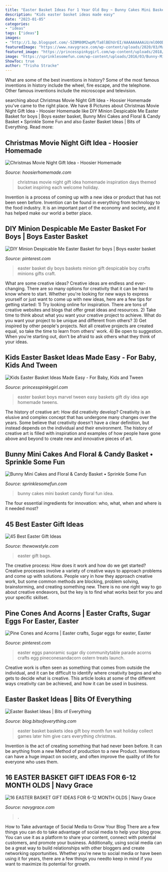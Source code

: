 ```yaml
---
title: "Easter Basket Ideas For 1 Year Old Boy ~ Bunny Cakes Mini Basket Candy Floral Fun Idea"
description: "Kids easter basket ideas made easy"
date: "2023-01-05"
categories:
- "ideas"
tags: ["ideas"]
images:
- "http://1.bp.blogspot.com/-5Z0M80M2wpM/Ta8lBEhUrEI/AAAAAAAAAiU/mlO0ODqA6tE/s1600/DSC01494.JPG"
featuredImage: "https://www.navygrace.com/wp-content/uploads/2020/03/March20-3-2.jpg"
featured_image: "https://princesspinkygirl.com/wp-content/uploads/2018/03/Marvel-Easter-Basket-idea-for-boys.jpg"
image: "https://sprinklesomefun.com/wp-content/uploads/2016/03/Bunny-Mini-Cakes-made-from-Cupcakes-Such-a-fun-and-easy-recipe-idea-.jpg"
ShowToc: true
author: "Trisha Stracke"
---
```



What are some of the best inventions in history?
Some of the most famous inventions in history include the wheel, fire escape, and the telephone. Other famous inventions include the microscope and television.

	

		
searching about Christmas Movie Night Gift Idea - Hoosier Homemade you've came to the right place. We have 8 Pictures about Christmas Movie Night Gift Idea - Hoosier Homemade like DIY Minion Despicable Me Easter Basket for boys | Boys easter basket, Bunny Mini Cakes and Floral &amp; Candy Basket • Sprinkle Some Fun and also Easter Basket Ideas | Bits of Everything. Read more:
		
    
## Christmas Movie Night Gift Idea - Hoosier Homemade

<img loading=lazy src="https://hoosierhomemade.com/wp-content/uploads/Christmas-Movie-Night-2.jpg" onerror="this.onerror=null;this.src='https://tse2.mm.bing.net/th?id=OIP.kgsUvdXtx1bx6A08hFHyjQHaLH&amp;pid=15.1';" alt="Christmas Movie Night Gift Idea - Hoosier Homemade">

_Source: hoosierhomemade.com_

>christmas movie night gift idea homemade inspiration days themed bucket inspiring each welcome holiday. 

	

Invention is a process of coming up with a new idea or product that has not been seen before. Invention can be found in everything from technology to the food industry. It is an important part of the economy and society, and it has helped make our world a better place.

    
## DIY Minion Despicable Me Easter Basket For Boys | Boys Easter Basket

<img loading=lazy src="https://i.pinimg.com/originals/86/ec/d1/86ecd17fea94c8944934832a833b25e7.jpg" onerror="this.onerror=null;this.src='https://tse1.mm.bing.net/th?id=OIP.PYBBF0tmARmnZUgu4xykSQHaJ4&amp;pid=15.1';" alt="DIY Minion Despicable Me Easter Basket for boys | Boys easter basket">

_Source: pinterest.com_

>easter basket diy boys baskets minion gift despicable boy crafts minions gifts craft. 

	

What are some creative ideas?
Creative ideas are endless and ever-changing. There are so many options for creativity that it can be hard to know where to start. Whether you're looking for new ways to express yourself or just want to come up with new ideas, here are a few tips for getting started: 1) Try looking online for inspiration. There are tons of creative websites and blogs that offer great ideas and resources. 2) Take time to think about what you want your creative project to achieve. What do you want your project to be unique and different from others? 3) Get inspired by other people's projects. Not all creative projects are created equal, so take the time to learn from others' work. 4) Be open to suggestion. When you're starting out, don't be afraid to ask others what they think of your ideas.

    
## Kids Easter Basket Ideas Made Easy - For Baby, Kids And Tween

<img loading=lazy src="https://princesspinkygirl.com/wp-content/uploads/2018/03/Marvel-Easter-Basket-idea-for-boys.jpg" onerror="this.onerror=null;this.src='https://tse3.mm.bing.net/th?id=OIP.Nc1ezibYC34gjpk-CKOIPwHaLH&amp;pid=15.1';" alt="Kids Easter Basket Ideas Made Easy - For Baby, Kids and Tween">

_Source: princesspinkygirl.com_

>easter basket boys marvel tween easy baskets gift diy idea age homemade tweens. 

	

The history of creative art: How did creativity develop?
Creativity is an elusive and complex concept that has undergone many changes over the years. Some believe that creativity doesn't have a clear definition, but instead depends on the individual and their environment. The history of creative art is filled with inspiration and examples of how people have gone above and beyond to create new and innovative pieces of art.

    
## Bunny Mini Cakes And Floral &amp; Candy Basket • Sprinkle Some Fun

<img loading=lazy src="https://sprinklesomefun.com/wp-content/uploads/2016/03/Bunny-Mini-Cakes-made-from-Cupcakes-Such-a-fun-and-easy-recipe-idea-.jpg" onerror="this.onerror=null;this.src='https://tse3.mm.bing.net/th?id=OIP.YiJpMqxdp5gpYEh-Ec6_IgHaKO&amp;pid=15.1';" alt="Bunny Mini Cakes and Floral &amp; Candy Basket • Sprinkle Some Fun">

_Source: sprinklesomefun.com_

>bunny cakes mini basket candy floral fun idea. 

	

The four essential ingredients for innovation: who, what, when and where is it needed most?
 

    
## 45 Best Easter Gift Ideas

<img loading=lazy src="https://www.thewowstyle.com/wp-content/uploads/2015/03/easter-gift-bags.jpeg" onerror="this.onerror=null;this.src='https://tse2.mm.bing.net/th?id=OIP.RyJ7VOMiB_3uO-rHsILYZAHaLH&amp;pid=15.1';" alt="45 Best Easter Gift Ideas">

_Source: thewowstyle.com_

>easter gift bags. 

	

The creative process: How does it work and how do we get started?
Creative processes involve a variety of creative ways to approach problems and come up with solutions. People vary in how they approach creative work, but some common methods are blocking, problem solving, brainstorming, and creating something new. There is no one right way to go about creative endeavors, but the key is to find what works best for you and your specific skillset.

    
## Pine Cones And Acorns | Easter Crafts, Sugar Eggs For Easter, Easter

<img loading=lazy src="https://i.pinimg.com/originals/f4/1f/d4/f41fd4760194326932e0b1df41f1ed64.jpg" onerror="this.onerror=null;this.src='https://tse4.mm.bing.net/th?id=OIP.ikZLQopXyTP38YnAhGonNAHaLH&amp;pid=15.1';" alt="Pine Cones and Acorns | Easter crafts, Sugar eggs for easter, Easter">

_Source: pinterest.com_

>easter eggs panoramic sugar diy communitytable parade acorns crafts egg pineconesandacorn ostern treats launch. 

	

Creative work is often seen as something that comes from outside the individual, and it can be difficult to identify where creativity begins and who gets to decide what is creative. This article looks at some of the different ways creativity can be achieved, and how it can be used in business.

    
## Easter Basket Ideas | Bits Of Everything

<img loading=lazy src="http://1.bp.blogspot.com/-5Z0M80M2wpM/Ta8lBEhUrEI/AAAAAAAAAiU/mlO0ODqA6tE/s1600/DSC01494.JPG" onerror="this.onerror=null;this.src='https://tse2.mm.bing.net/th?id=OIP.cX5Bf1x2ai2VwHj2qfVlKwHaJ4&amp;pid=15.1';" alt="Easter Basket Ideas | Bits of Everything">

_Source: blog.bitsofeverything.com_

>easter basket baskets idea gift boy month fun wait holiday collect games later him give cars everything christmas. 

	

Invention is the act of creating something that had never been before. It can be anything from a new Method of production to a new Product. Inventions can have a huge impact on society, and often improve the quality of life for everyone who uses them.

    
## 16 EASTER BASKET GIFT IDEAS FOR 6-12 MONTH OLDS | Navy Grace

<img loading=lazy src="https://www.navygrace.com/wp-content/uploads/2020/03/March20-3-2.jpg" onerror="this.onerror=null;this.src='https://tse3.mm.bing.net/th?id=OIP.gvZmGfxWFf8Fh5DKXVpcmgHaLG&amp;pid=15.1';" alt="16 EASTER BASKET GIFT IDEAS FOR 6-12 MONTH OLDS | Navy Grace">

_Source: navygrace.com_

>. 

	

How to Take advantage of Social Media to Grow Your Blog
There are a few things you can do to take advantage of social media to help your blog grow. You can use it as a platform to share your content, connect with potential customers, and promote your business. Additionally, using social media can be a great way to build relationships with other bloggers and create networking opportunities. Whether you’re new to social media or have been using it for years, there are a few things you needto keep in mind if you want to maximize its potential for growth.

